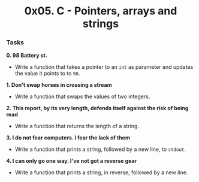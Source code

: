 <h1 align="center">0x05. C - Pointers, arrays and strings</h1>


<h3> Tasks </h3>

**0. 98 Battery st.**

- Write a function that takes a pointer to an `int` as parameter and updates the value it points to to `98`.

**1. Don't swap horses in crossing a stream**

- Write a function that swaps the values of two integers.

**2. This report, by its very length, defends itself against the risk of being read**

- Write a function that returns the length of a string.

**3. I do not fear computers. I fear the lack of them**

- Write a function that prints a string, followed by a new line, to `stdout`.

**4. I can only go one way. I've not got a reverse gear**

- Write a function that prints a string, in reverse, followed by a new line.





